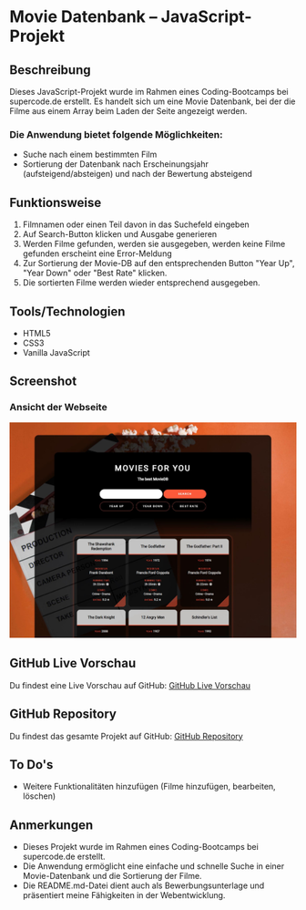 # Movie Datenbank – JavaScript-Projekt

## Beschreibung

Dieses JavaScript-Projekt wurde im Rahmen eines Coding-Bootcamps bei supercode.de erstellt. Es handelt sich um eine Movie Datenbank, bei der die Filme aus einem Array beim Laden der Seite angezeigt werden.

### Die Anwendung bietet folgende Möglichkeiten:

- Suche nach einem bestimmten Film
- Sortierung der Datenbank nach Erscheinungsjahr (aufsteigend/absteigen) und nach der Bewertung absteigend

## Funktionsweise

1. Filmnamen oder einen Teil davon in das Suchefeld eingeben
2. Auf Search-Button klicken und Ausgabe generieren
3. Werden Filme gefunden, werden sie ausgegeben, werden keine Filme gefunden erscheint eine Error-Meldung
4. Zur Sortierung der Movie-DB auf den entsprechenden Button "Year Up", "Year Down" oder "Best Rate" klicken.
5. Die sortierten Filme werden wieder entsprechend ausgegeben.

## Tools/Technologien
- HTML5
- CSS3
- Vanilla JavaScript

## Screenshot

### Ansicht der Webseite
![Ansicht der Webseite](./assets/images/screenshot_movie_db.jpg)

## GitHub Live Vorschau

Du findest eine Live Vorschau auf GitHub: [GitHub Live Vorschau](https://w1tch3r-code.github.io/js_movie_db/)

## GitHub Repository

Du findest das gesamte Projekt auf GitHub: [GitHub Repository](https://github.com/w1tch3r-code/js_movie_db)

## To Do's
- Weitere Funktionalitäten hinzufügen (Filme hinzufügen, bearbeiten, löschen)

## Anmerkungen

- Dieses Projekt wurde im Rahmen eines Coding-Bootcamps bei supercode.de erstellt.
- Die Anwendung ermöglicht eine einfache und schnelle Suche in einer Movie-Datenbank und die Sortierung der Filme.
- Die README.md-Datei dient auch als Bewerbungsunterlage und präsentiert meine Fähigkeiten in der Webentwicklung.
